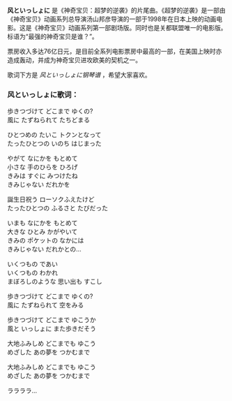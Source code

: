 

**风といっしょに**
是《神奇宝贝：超梦的逆袭》的片尾曲。《超梦的逆袭》是一部由《神奇宝贝》动画系列总导演汤山邦彦导演的一部于1998年在日本上映的动画电影。这是《神奇宝贝》动画系列第一部剧场版。同时也是关都联盟唯一的电影版。标语为“最强的神奇宝贝是谁？”。

  
票房收入多达76亿日元，是目前全系列电影票房中最高的一部，在美国上映时亦造成轰动，并成为神奇宝贝进攻欧美的契机之一。

  
歌词下方是 _风といっしょに钢琴谱_ ，希望大家喜欢。

### 风といっしょに歌词：

歩きつづけて どこまで ゆくの?  
風に たずねられて たちどまる

ひとつめの たいこ トクンとなって  
たったひとつの いのち はじまった

やがて なにかを もとめて  
小さな 手のひらを ひろげ  
きみは すぐに みつけたね  
きみじゃない だれかを

誕生日祝う ローソクふえたけど  
たったひとつの ふるさと たびだった

いまも なにかを もとめて  
大きな ひとみ かがやいて  
きみの ポケットの なかには  
きみじゃない だれかとの…

いくつもの であい  
いくつもの わかれ  
まぼろしのような 思い出も すこし

歩きつづけて どこまで ゆくの?  
風に たずねられて 空をみる

歩きつづけて どこまで ゆこうか  
風と いっしょに また歩きだそう

大地ふみしめ どこまでも ゆこう  
めざした あの夢を つかむまで

大地ふみしめ どこまでも ゆこう  
めざした あの夢を つかむまで

ララララ…

